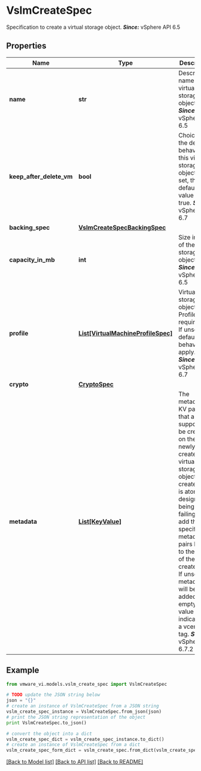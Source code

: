 # VslmCreateSpec

Specification to create a virtual storage object.  ***Since:*** vSphere API 6.5 

## Properties
Name | Type | Description | Notes
------------ | ------------- | ------------- | -------------
**name** | **str** | Descriptive name of this virtual storage object.  ***Since:*** vSphere API 6.5  | 
**keep_after_delete_vm** | **bool** | Choice of the deletion behavior of this virtual storage object.  If not set, the default value is true.  ***Since:*** vSphere API 6.7  | [optional] 
**backing_spec** | [**VslmCreateSpecBackingSpec**](VslmCreateSpecBackingSpec.md) |  | 
**capacity_in_mb** | **int** | Size in MB of the virtual storage object.  ***Since:*** vSphere API 6.5  | 
**profile** | [**List[VirtualMachineProfileSpec]**](VirtualMachineProfileSpec.md) | Virtual storage object Profile requirement.  If unset, the default behavior will apply.  ***Since:*** vSphere API 6.7  | [optional] 
**crypto** | [**CryptoSpec**](CryptoSpec.md) |  | [optional] 
**metadata** | [**List[KeyValue]**](KeyValue.md) | The metadata KV pairs that are supposed to be created on the newly created virtual storage object.  The create task is atomic by design. That being said, failing to add the specified metadata pairs leads to the failure of the create task. If unset, no metadata will be added. An empty string value is indicative of a vcenter tag.  ***Since:*** vSphere API 6.7.2  | [optional] 

## Example

```python
from vmware_vi.models.vslm_create_spec import VslmCreateSpec

# TODO update the JSON string below
json = "{}"
# create an instance of VslmCreateSpec from a JSON string
vslm_create_spec_instance = VslmCreateSpec.from_json(json)
# print the JSON string representation of the object
print VslmCreateSpec.to_json()

# convert the object into a dict
vslm_create_spec_dict = vslm_create_spec_instance.to_dict()
# create an instance of VslmCreateSpec from a dict
vslm_create_spec_form_dict = vslm_create_spec.from_dict(vslm_create_spec_dict)
```
[[Back to Model list]](../README.md#documentation-for-models) [[Back to API list]](../README.md#documentation-for-api-endpoints) [[Back to README]](../README.md)


